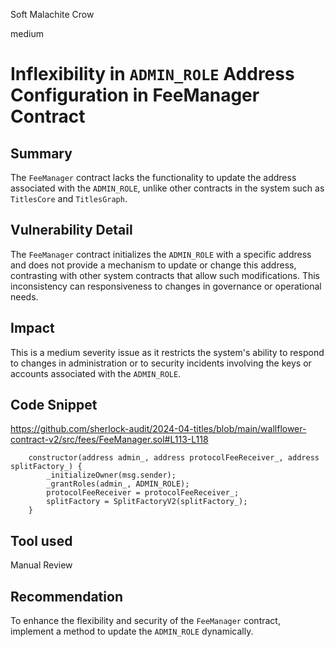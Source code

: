 Soft Malachite Crow

medium

# Inflexibility in `ADMIN_ROLE` Address Configuration in FeeManager Contract

## Summary

The `FeeManager` contract lacks the functionality to update the address associated with the `ADMIN_ROLE`, unlike other contracts in the system such as `TitlesCore` and `TitlesGraph`. 

## Vulnerability Detail

The `FeeManager` contract initializes the `ADMIN_ROLE` with a specific address and does not provide a mechanism to update or change this address, contrasting with other system contracts that allow such modifications. This inconsistency can responsiveness to changes in governance or operational needs.

## Impact

This is a medium severity issue as it restricts the system's ability to respond to changes in administration or to security incidents involving the keys or accounts associated with the `ADMIN_ROLE`. 

## Code Snippet

https://github.com/sherlock-audit/2024-04-titles/blob/main/wallflower-contract-v2/src/fees/FeeManager.sol#L113-L118

```solidity
    constructor(address admin_, address protocolFeeReceiver_, address splitFactory_) {
        _initializeOwner(msg.sender);
        _grantRoles(admin_, ADMIN_ROLE);
        protocolFeeReceiver = protocolFeeReceiver_;
        splitFactory = SplitFactoryV2(splitFactory_);
    }
```

## Tool used

Manual Review

## Recommendation

To enhance the flexibility and security of the `FeeManager` contract, implement a method to update the `ADMIN_ROLE` dynamically. 